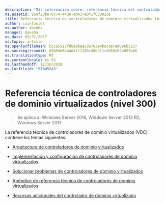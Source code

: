 ```yaml
---
description: 'Más información sobre: referencia técnica del controlador de dominio virtualizado (nivel 300)'
ms.assetid: 956f23b8-0c74-4436-ad43-e041f63302ce
title: Referencia técnica de controladores de dominio virtualizados (nivel 300)
author: iainfoulds
ms.author: daveba
manager: daveba
ms.date: 05/31/2017
ms.topic: article
ms.openlocfilehash: bc585517fd8e8bee5d9763e4bacde7ed096bc237
ms.sourcegitcommit: 65b6de6b44d41f1180c45db11cdd60cb2a093b46
ms.translationtype: MT
ms.contentlocale: es-ES
ms.lasthandoff: 12/10/2020
ms.locfileid: "97045843"
---
```

# <a name="virtualized-domain-controller-technical-reference-level-300"></a>Referencia técnica de controladores de dominio virtualizados (nivel 300)

>Se aplica a: Windows Server 2016, Windows Server 2012 R2, Windows Server 2012

La referencia técnica de controladores de dominio virtualizados (VDC) contiene los temas siguientes:

-   [Arquitectura de controladores de dominio virtualizados](../../../ad-ds/get-started/virtual-dc/Virtualized-Domain-Controller-Architecture.md)

-   [Implementación y configuración de controladores de dominio virtualizados](../../../ad-ds/get-started/virtual-dc/Virtualized-Domain-Controller-Deployment-and-Configuration.md)

-   [Solucionar problemas de controladores de dominio virtualizados](../../../ad-ds/manage/virtual-dc/Virtualized-Domain-Controller-Troubleshooting.md)

-   [Apéndice de referencia técnica de controladores de dominio virtualizados](../../../ad-ds/reference/virtual-dc/Virtualized-Domain-Controller-Technical-Reference-Appendix.md)

-   [Recursos adicionales del controlador de dominio virtualizado](../../../ad-ds/reference/virtual-dc/Virtualized-Domain-Controller-Additional-Resources.md)


